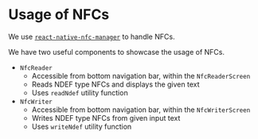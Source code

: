 # Usage of NFCs

We use [`react-native-nfc-manager`](https://github.com/revtel/react-native-nfc-manager) to handle NFCs.

We have two useful components to showcase the usage of NFCs.

- `NfcReader`
  - Accessible from bottom navigation bar, within the `NfcReaderScreen`
  - Reads NDEF type NFCs and displays the given text
  - Uses `readNdef` utility function
- `NfcWriter`
  - Accessible from bottom navigation bar, within the `NfcWriterScreen`
  - Writes NDEF type NFCs from given input text
  - Uses `writeNdef` utility function
